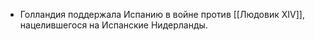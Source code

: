 * Голландия поддержала Испанию в войне против [[Людовик XIV]], нацелившегося на Испанские Нидерланды.